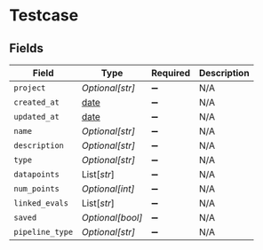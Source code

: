 # Testcase


## Fields

| Field                                                                | Type                                                                 | Required                                                             | Description                                                          |
| -------------------------------------------------------------------- | -------------------------------------------------------------------- | -------------------------------------------------------------------- | -------------------------------------------------------------------- |
| `project`                                                            | *Optional[str]*                                                      | :heavy_minus_sign:                                                   | N/A                                                                  |
| `created_at`                                                         | [date](https://docs.python.org/3/library/datetime.html#date-objects) | :heavy_minus_sign:                                                   | N/A                                                                  |
| `updated_at`                                                         | [date](https://docs.python.org/3/library/datetime.html#date-objects) | :heavy_minus_sign:                                                   | N/A                                                                  |
| `name`                                                               | *Optional[str]*                                                      | :heavy_minus_sign:                                                   | N/A                                                                  |
| `description`                                                        | *Optional[str]*                                                      | :heavy_minus_sign:                                                   | N/A                                                                  |
| `type`                                                               | *Optional[str]*                                                      | :heavy_minus_sign:                                                   | N/A                                                                  |
| `datapoints`                                                         | List[*str*]                                                          | :heavy_minus_sign:                                                   | N/A                                                                  |
| `num_points`                                                         | *Optional[int]*                                                      | :heavy_minus_sign:                                                   | N/A                                                                  |
| `linked_evals`                                                       | List[*str*]                                                          | :heavy_minus_sign:                                                   | N/A                                                                  |
| `saved`                                                              | *Optional[bool]*                                                     | :heavy_minus_sign:                                                   | N/A                                                                  |
| `pipeline_type`                                                      | *Optional[str]*                                                      | :heavy_minus_sign:                                                   | N/A                                                                  |